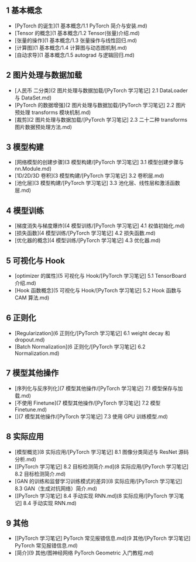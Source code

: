 
## 1 基本概念

- [PyTorch 的诞生](1 基本概念/1.1 PyTorch 简介与安装.md)
- [Tensor 的概念](1 基本概念/1.2 Tensor(张量)介绍.md)
- [张量的操作](1 基本概念/1.3 张量操作与线性回归.md)
- [计算图](1 基本概念/1.4 计算图与动态图机制.md)
- [自动求导](1 基本概念/1.5 autograd 与逻辑回归.md)

## 2 图片处理与数据加载

- [人民币 二分类](2 图片处理与数据加载/[PyTorch 学习笔记] 2.1 DataLoader 与 DataSet.md)
- [PyTorch 的数据增强](2 图片处理与数据加载/[PyTorch 学习笔记] 2.2 图片预处理 transforms 模块机制.md)
- [裁剪](2 图片处理与数据加载/[PyTorch 学习笔记] 2.3 二十二种 transforms 图片数据预处理方法.md)

## 3 模型构建

- [网络模型的创建步骤](3 模型构建/[PyTorch 学习笔记] 3.1 模型创建步骤与 nn.Module.md)
- [1D/2D/3D 卷积](3 模型构建/[PyTorch 学习笔记] 3.2 卷积层.md)
- [池化层](3 模型构建/[PyTorch 学习笔记] 3.3 池化层、线性层和激活函数层.md)

## 4 模型训练

- [梯度消失与梯度爆炸](4 模型训练/[PyTorch 学习笔记] 4.1 权值初始化.md)
- [损失函数](4 模型训练/[PyTorch 学习笔记] 4.2 损失函数.md)
- [优化器的概念](4 模型训练/[PyTorch 学习笔记] 4.3 优化器.md)

## 5 可视化与 Hook

- [optimizer 的属性](5 可视化与 Hook/[PyTorch 学习笔记] 5.1 TensorBoard 介绍.md)
- [Hook 函数概念](5 可视化与 Hook/[PyTorch 学习笔记] 5.2 Hook 函数与 CAM 算法.md)

## 6 正则化

- [Regularization](6 正则化/[PyTorch 学习笔记] 6.1 weight decay 和 dropout.md)
- [Batch Normalization](6 正则化/[PyTorch 学习笔记] 6.2 Normalization.md)

## 7 模型其他操作

- [序列化与反序列化](7 模型其他操作/[PyTorch 学习笔记] 7.1 模型保存与加载.md)
- [不使用 Finetune](7 模型其他操作/[PyTorch 学习笔记] 7.2 模型 Finetune.md)
- [](7 模型其他操作/[PyTorch 学习笔记] 7.3 使用 GPU 训练模型.md)

## 8 实际应用

- [模型概览](8 实际应用/[PyTorch 学习笔记] 8.1 图像分类简述与 ResNet 源码分析.md)
- [[PyTorch 学习笔记] 8.2 目标检测简介.md](8 实际应用/[PyTorch 学习笔记] 8.2 目标检测简介.md)
- [GAN 的训练和监督学习训练模式的差异](8 实际应用/[PyTorch 学习笔记] 8.3 GAN（生成对抗网络）简介.md)
- [[PyTorch 学习笔记] 8.4 手动实现 RNN.md](8 实际应用/[PyTorch 学习笔记] 8.4 手动实现 RNN.md)

## 9 其他

- [[PyTorch 学习笔记] PyTorch 常见报错信息.md](9 其他/[PyTorch 学习笔记] PyTorch 常见报错信息.md)
- [简介](9 其他/图神经网络 PyTorch Geometric 入门教程.md)